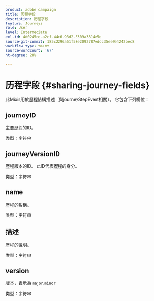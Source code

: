 ```yaml
---
product: adobe campaign
title: 历程字段
description: 历程字段
feature: Journeys
role: User
level: Intermediate
exl-id: 4d0245de-a2cf-44c6-93d2-3309a3314e5e
source-git-commit: 185c2296a51f58e2092787edcc35ee9e4242bec8
workflow-type: tm+mt
source-wordcount: '67'
ht-degree: 28%

---
```


# 历程字段 {#sharing-journey-fields}

此Mixin用於歷程結構描述（與journeyStepEvent相關）。 它包含下列欄位：

## journeyID

主要歷程的ID。

类型：字符串

## journeyVersionID

歷程版本的ID。 此ID代表歷程的身分。

类型：字符串

## name

歷程的名稱。

类型：字符串

## 描述

歷程的說明。

类型：字符串

## version

版本，表示為 `major`.`minor`

类型：字符串
